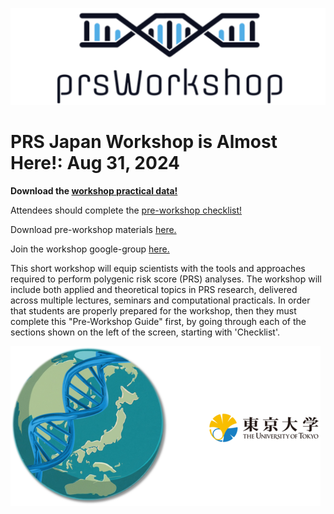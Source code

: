



 

![Screenshot](images/prsLogo2.png)




# PRS Japan Workshop is Almost Here!: Aug 31, 2024 

**Download the [workshop practical data!](https://drive.google.com/drive/folders/1izXdmftuqwJTBLYYiu8CHnwWDeLRMWRc?usp=drive_link)** 

Attendees should complete the [pre-workshop checklist!](prep_list.md)

Download pre-workshop materials [here.](prep_testing.md) 

Join the workshop google-group [here.](https://groups.google.com/g/prsworkshop) 

This short workshop will equip scientists with the tools and approaches required to perform polygenic risk score (PRS) analyses. The workshop will include both applied and theoretical topics in PRS research, delivered across multiple lectures, seminars and computational practicals. In order that students are properly prepared for the workshop, then they must complete this "Pre-Workshop Guide" first, by going through each of the sections shown on the left of the screen, starting with 'Checklist'. 

![Screenshot](images/japanGlobeSmall.png)




















